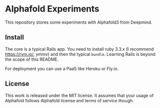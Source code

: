 Alphafold Experiments
=====================

This repository stores some experiments with Alphafold3 from Deepmind.

Install
-------

The core is a typical Rails app. You need to install ruby 3.3.x (I recommend https://rvm.io/, ymmv) and then the typical `bundle`. Learning Rails is beyond the scope of this README.

For deployment you can use a PaaS like Heroku or Fly.io.

License
-------

This work is released under the MIT license. It assumes that your usage of Alphafold follows Alphafold license and terms of service though.
